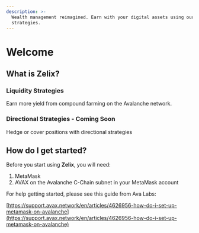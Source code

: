 ```yaml
---
description: >-
  Wealth management reimagined. Earn with your digital assets using our various
  strategies.
---
```


# Welcome

## What is Zelix?

### Liquidity Strategies

Earn more yield from compound farming on the Avalanche network.



### Directional Strategies - Coming Soon

Hedge or cover positions with directional strategies&#x20;



## How do I get started?

Before you start using **Zelix**, you will need:

1. MetaMask
2. AVAX on the Avalanche C-Chain subnet in your MetaMask account

For help getting started, please see this guide from Ava Labs:

[https://support.avax.network/en/articles/4626956-how-do-i-set-up-metamask-on-avalanche](https://support.avax.network/en/articles/4626956-how-do-i-set-up-metamask-on-avalanche)
